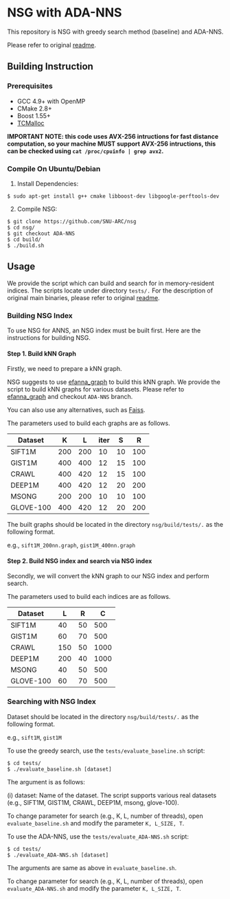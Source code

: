 
# NSG with ADA-NNS

This repository is NSG with greedy search method (baseline) and ADA-NNS.

Please refer to original [readme](https://github.com/SNU-ARC/nsg/blob/master/README.md).

## Building Instruction

### Prerequisites

+ GCC 4.9+ with OpenMP
+ CMake 2.8+
+ Boost 1.55+
+ [TCMalloc](http://goog-perftools.sourceforge.net/doc/tcmalloc.html)

**IMPORTANT NOTE: this code uses AVX-256 intructions for fast distance computation, so your machine MUST support AVX-256 intructions, this can be checked using `cat /proc/cpuinfo | grep avx2`.** 

### Compile On Ubuntu/Debian

1. Install Dependencies:

```shell
$ sudo apt-get install g++ cmake libboost-dev libgoogle-perftools-dev
```

2. Compile NSG:

```shell
$ git clone https://github.com/SNU-ARC/nsg
$ cd nsg/
$ git checkout ADA-NNS
$ cd build/
$ ./build.sh
```

## Usage

We provide the script which can build and search for in memory-resident indices. The scripts locate under directory `tests/.` For the description of original main binaries, please refer to original [readme](https://github.com/SNU-ARC/nsg/blob/master/README.md).

### Building NSG Index

To use NSG for ANNS, an NSG index must be built first. Here are the instructions for building NSG.

#### Step 1. Build kNN Graph

Firstly, we need to prepare a kNN graph.

NSG suggests to use [efanna\_graph](https://github.com/ZJULearning/efanna\_graph) to build this kNN graph. We provide the script to build kNN graphs for various datasets. Please refer to [efanna\_graph](https://github.com/SNU-ARC/efanna\_graph) and checkout `ADA-NNS` branch.

You can also use any alternatives, such as [Faiss](https://github.com/facebookresearch/faiss).

The parameters used to build each graphs are as follows.

| Dataset          | K   | L     | iter  | S   | R |
|----------|-----------|-------------|--------------|--------------|--------------|
| SIFT1M      | 200 | 200   | 10    | 10  | 100 |
| GIST1M      | 400 | 400   | 12    | 15  | 100 |
| CRAWL       | 400 | 420   | 12    | 15  | 100 |
| DEEP1M      | 400 | 420   | 12    | 20  | 200 |
| MSONG       | 200 | 200   | 10    | 10  | 100 |
| GLOVE-100   | 400 | 420   | 12    | 20  | 200 |

The built graphs should be located in the directory `nsg/build/tests/.` as the following format.

e.g., `sift1M_200nn.graph`, `gist1M_400nn.graph`

#### Step 2. Build NSG index and search via NSG index

Secondly, we will convert the kNN graph to our NSG index and perform search.

The parameters used to build each indices are as follows.

| Dataset          | L   | R     | C|
|----------|-----------|-------------|--------------|
| SIFT1M      | 40  | 50   | 500    |
| GIST1M      | 60  | 70   | 500    |
| CRAWL       | 150 | 50   | 1000   |
| DEEP1M      | 200 | 40   | 1000   |
| MSONG       | 40  | 50   | 500    |
| GLOVE-100   | 60  | 70   | 500    |

### Searching with NSG Index

Dataset should be located in the directory `nsg/build/tests/.` as the following format.

e.g., `sift1M`, `gist1M`


To use the greedy search, use the `tests/evaluate_baseline.sh` script:
```shell
$ cd tests/
$ ./evaluate_baseline.sh [dataset]
```
The argument is as follows:

(i) dataset: Name of the dataset. The script supports various real datasets (e.g., SIFT1M, GIST1M, CRAWL, DEEP1M, msong, glove-100).

To change parameter for search (e.g., K, L, number of threads), open `evaluate_baseline.sh` and modify the parameter `K, L_SIZE, T`.

To use the ADA-NNS, use the `tests/evaluate_ADA-NNS.sh` script:
```shell
$ cd tests/
$ ./evaluate_ADA-NNS.sh [dataset]
```
The arguments are same as above in `evaluate_baseline.sh`.

To change parameter for search (e.g., K, L, number of threads), open `evaluate_ADA-NNS.sh` and modify the parameter `K, L_SIZE, T`.
